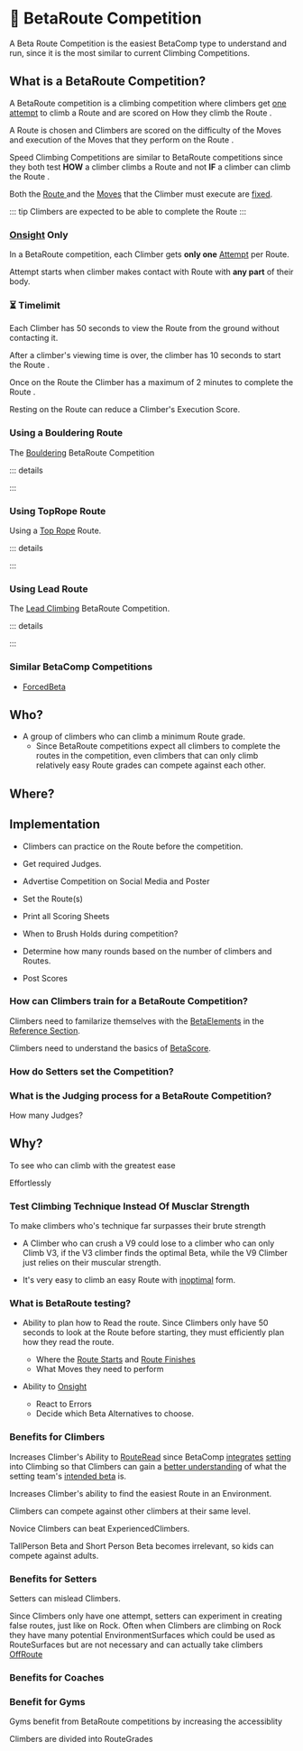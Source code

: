# 🔺 <route>BetaRoute Competition</route>

A Beta <route>Route</route> Competition is the easiest BetaComp type to understand and run, since it is the most similar to current Climbing Competitions. 

## What is a BetaRoute Competition?

A BetaRoute competition is a climbing competition where climbers get [one attempt](/reference/CompType/BetaRoute#onsight-only) to climb a <route>Route</route> and are scored on How they climb the  <route>Route</route> . 

A <route>Route</route> is chosen and Climbers are scored on the difficulty of the <move>Moves</move> and execution of the <move>Moves</move> that they perform on the  <route>Route</route> .

Speed Climbing Competitions are similar to BetaRoute competitions since they both test **HOW** a climber climbs a <route>Route</route> and not **IF** a climber can climb the  <route>Route</route> .

Both the [ <route>Route</route> ](/reference/Route/RouteOverview) and the [<move>Moves</move>](/reference/Move/MoveOverview) that the Climber must execute are [fixed](/reference/Glossary#fixed).



::: tip 
Climbers are expected to be able to complete the  <route>Route</route> 
:::

### [Onsight](/reference/Glossary#onsight) Only

In a BetaRoute competition, each Climber gets **only one** [Attempt](/reference/Glossary#attempt) per Route.

Attempt starts when climber makes contact with <route>Route</route> with **any part** of their body.

### ⏳ Timelimit

Each Climber has 50 seconds to view the <route>Route</route> from the ground without contacting it.

After a climber's <neuro>viewing</neuro> time is over, the climber has 10 seconds to start the  <route>Route</route> .

Once on the <route>Route</route> the Climber has a maximum of 2 minutes to complete the  <route>Route</route> .

Resting on the <route>Route</route> can reduce a Climber's Execution Score.

### Using a Bouldering Route

The [Bouldering](/reference/Glossary#bouldering) BetaRoute Competition 

::: details


:::

### Using TopRope Route

Using a [Top Rope](/reference/Glossary#top-rope) Route.

::: details


:::


### Using Lead Route

The [Lead Climbing](/reference/Glossary#lead-climbing) BetaRoute Competition.

::: details


:::


### Similar BetaComp Competitions

- [<beta>ForcedBeta</beta>](/reference/CompType/ForcedBeta)


## Who?

- A group of climbers who can climb a minimum <route>Route</route> grade.
    - Since BetaRoute competitions expect all climbers to complete the <route>routes</route> in the competition, even climbers that can only climb relatively easy <route>Route grades</route>  can compete against each other. 

## Where?



## Implementation

- Climbers can practice on the <route>Route</route> before the competition.
- Get required Judges.
- Advertise Competition on Social Media and Poster

- Set the <route>Route(s)</route>
- Print all Scoring Sheets

- When to Brush Holds during competition?
- Determine how many rounds based on the number of climbers and Routes.

- Post Scores

### How can Climbers train for a BetaRoute Competition?

Climbers need to familarize themselves with the [<beta>BetaElements</beta>](/reference/Beta/WhatBetaSystem#BetaElements) in the [Reference Section](/reference/ReferenceOverview).

Climbers need to understand the basics of [<beta>BetaScore</beta>](/reference/Score/Overview).

### How do Setters set the Competition?


### What is the Judging process for a BetaRoute Competition?

How many Judges?

## Why?

To see who can climb with the greatest ease

Effortlessly

### Test Climbing Technique Instead Of Musclar Strength

To make climbers who's <beta>technique</beta> far surpasses their <move>brute strength</move>

- A Climber who can crush a V9 could lose to a climber who can only Climb V3, if the V3 climber <beta>finds the optimal Beta</beta>, while the V9 Climber just relies on their <move>muscular strength</move>.

- It's very easy to climb an easy <route>Route</route> with [inoptimal](/reference/Scoring/Overview#) <beta>form</beta>.


### What is BetaRoute testing?

- Ability to plan how to Read the route. Since Climbers only have 50 seconds to look at the <route>Route</route> before starting, they must efficiently plan how they read the route.
    - Where the [<route>Route Starts</route>]() and [<route>Route Finishes </route>]()
    - What Moves they need to perform

- Ability to [<beta>Onsight</beta>](/reference/Glossary#onsight)
    - React to Errors
    - Decide which <beta>Beta Alternatives</beta> to choose.



### Benefits for Climbers

Increases Climber's Ability to [<beta>RouteRead</beta>](/reference/Beta/BetaAction/ReadBeta#route-reading) since BetaComp [integrates](/guide/Why/Value#integrates) [setting](/officials/Setter/Overview) into Climbing so that Climbers can gain a [<neuro>better understanding</neuro>](/reference/Environment/EnvironmentOverview) of what the setting team's [<beta>intended beta</beta>](/reference/CompType/ForcedBeta) is. 

Increases Climber's ability to find the easiest <route>Route</route> in an <envi>Environment</envi>.

Climbers can compete against other climbers at their same level. 

Novice Climbers can beat ExperiencedClimbers.

TallPerson Beta and Short Person Beta becomes irrelevant, so kids can compete against adults.

### Benefits for Setters

Setters can mislead Climbers.

Since Climbers only have one attempt, setters can experiment in creating <route>false routes</route>, just like on <envi>Rock</envi>. Often when Climbers are climbing on <envi>Rock</envi> they have many potential <envi>EnvironmentSurfaces</envi> which could be used as <route>RouteSurfaces</route> but are not necessary and can actually take climbers [<route>OffRoute</route>](/reference/Glossary#offroute) 

### Benefits for Coaches



### Benefit for Gyms 

Gyms benefit from BetaRoute competitions by increasing the accessiblity


Climbers are divided into <route>RouteGrades</route>






